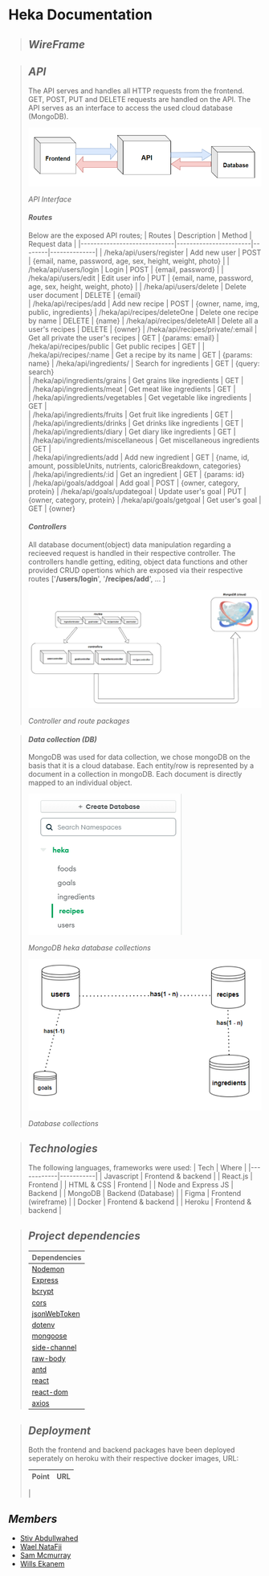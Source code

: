 # Heka Documentation


> ## *WireFrame*

> ## *API*
> The API serves and handles all HTTP requests from the frontend. GET, POST, PUT and DELETE requests are handled on the API. The API serves as an interface to access the used cloud database (MongoDB).
>
> ![resources/controllers](resources/api-interface.png)
> 
> *API Interface*
> #### *Routes*
>  Below are the exposed API routes;
> | Routes                      | Description           | Method | Request data |
> |-----------------------------|-----------------------|--------|--------------|
> | /heka/api/users/register    | Add new user          | POST   | {email, name, password, age, sex, height, weight, photo} |
> | /heka/api/users/login       | Login                 | POST   | {email, password}                                        |
> | /heka/api/users/edit        | Edit user info        | PUT    | {email, name, password, age, sex, height, weight, photo} |
> | /heka/api/users/delete      | Delete user document  | DELETE | {email}     
> | /heka/api/recipes/add       | Add new recipe              | POST   | {owner, name, img, public, ingredients}
> | /heka/api/recipes/deleteOne | Delete one recipe by name   | DELETE | {name}
> | /heka/api/recipes/deleteAll | Delete all a user's recipes | DELETE | {owner}
> | /heka/api/recipes/private/:email |  Get all private the user's recipes | GET | {params: email}
> | /heka/api/recipes/public    | Get public recipes          | GET |
> | /heka/api/recipes/:name     | Get a recipe by its name    | GET | {params: name}
> | /heka/api/ingredients/              | Search for ingredients         | GET | {query: search}                                           
> | /heka/api/ingredients/grains        | Get grains like ingredients    | GET |                                             
> | /heka/api/ingredients/meat          | Get meat like ingredients      | GET |                                             
> | /heka/api/ingredients/vegetables    | Get vegetable like ingredients | GET |                                             
> | /heka/api/ingredients/fruits        | Get fruit like ingredients     | GET |                                             
> | /heka/api/ingredients/drinks        | Get drinks like ingredients    | GET |                                             
> | /heka/api/ingredients/diary         | Get diary like ingredients     | GET |                                             
> | /heka/api/ingredients/miscellaneous | Get miscellaneous ingredients  | GET |                                             
> | /heka/api/ingredients/add           | Add new ingredient             | GET | {name, id, amount, possibleUnits, nutrients, caloricBreakdown, categories}                                           
> | /heka/api/ingredients/:id           | Get an ingredient              | GET | {params: id}       
> | /heka/api/goals/addgoal             | Add goal                       | POST | {owner, category, protein}
> | /heka/api/goals/updategoal          | Update user's goal             | PUT  | {owner, category, protein}
> | /heka/api/goals/getgoal             | Get user's goal                | GET  | {owner}
>
> #### *Controllers*
> All database document(object) data manipulation regarding a recieeved request is handled in their respective controller. The controllers handle getting, editing, object data functions and other provided CRUD opertions which are exposed via their respective routes ['**/users/login**', '**/recipes/add**', ... ]
> 
> ![resources/controllers](resources/routes-controllers-db.png)
>
> *Controller and route packages*

> #### *Data collection (DB)*
> MongoDB was used for data collection, we chose mongoDB on the basis that it is a cloud database. Each entity/row is represented by a document in a collection in mongoDB. Each document is directly mapped to an individual object.
> 
> ![resources/mongo.png](resources/mongo.png)
> 
>  *MongoDB heka database collections*
>
>  ![DB](resources/DB.png)
>
> *Database collections*

> ## *Technologies*
> The following languages, frameworks were used:
> | Tech       | Where     |
> |------------|-----------|
> | Javascript | Frontend & backend   |
> | React.js   | Frontend             |
> | HTML & CSS | Frontend             |
> | Node and Express JS | Backend     |
> | MongoDB    | Backend (Database)   |
> | Figma      | Frontend (wireframe) |
> | Docker     | Frontend & backend   |
> | Heroku     | Frontend & backend   |

> ## *Project dependencies*
> | Dependencies                                      |
> |---------------------------------------------------|
> | [Nodemon](https://www.npmjs.com/package/nodemon)  |
> | [Express](https://www.npmjs.com/package/express)  |
> | [bcrypt](https://www.npmjs.com/package/bcrypt)    |
> | [cors](https://www.npmjs.com/package/cors)        |
> | [jsonWebToken](https://www.npmjs.com/package/jsonwebtoken) |
> | [dotenv](https://www.npmjs.com/package/dotenv)             |
> | [mongoose](https://www.npmjs.com/package/mongoose)         |
> | [side-channel](https://www.npmjs.com/package/side-channel) |
> | [raw-body](https://www.npmjs.com/package/raw-body)         |
> | [antd](https://www.npmjs.com/package/antd)                 |
> | [react](https://www.npmjs.com/package/react)               |
> | [react-dom](https://www.npmjs.com/package/react-dom)       |
> | [axios](https://www.npmjs.com/package/axios)               |


> ## *Deployment*
> Both the frontend and backend packages have been deployed seperately on heroku with their respective docker images, URL:
> 
> | Point       | URL    |
> |-------------|--------|
> |
> 


## *Members*
* [Stiv Abdullwahed](https://github.com/StivHKR)
* [Wael NataFji](https://github.com/wael-nt)
* [Sam Mcmurray ](https://github.com/sam-mcmurray)
* [Wills Ekanem](https://github.com/Willz01)